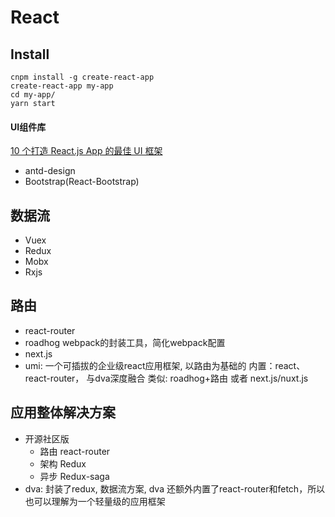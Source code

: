 # React
## Install
```
cnpm install -g create-react-app
create-react-app my-app
cd my-app/
yarn start
```
#### UI组件库
[10 个打造 React.js App 的最佳 UI 框架](https://www.jianshu.com/p/bba3662fa8ab)
- antd-design
- Bootstrap(React-Bootstrap)
## 数据流
- Vuex
- Redux
- Mobx
- Rxjs
## 路由
- react-router
- roadhog
    webpack的封装工具，简化webpack配置
- next.js
- umi: 一个可插拔的企业级react应用框架, 以路由为基础的
    内置：react、react-router， 与dva深度融合
    类似: roadhog+路由 或者 next.js/nuxt.js
## 应用整体解决方案
- 开源社区版
    - 路由 react-router
    - 架构 Redux
    - 异步 Redux-saga
- dva: 封装了redux, 数据流方案, dva 还额外内置了react-router和fetch，所以也可以理解为一个轻量级的应用框架


    